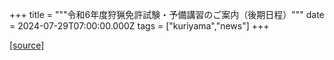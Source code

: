 +++
title = """令和6年度狩猟免許試験・予備講習のご案内（後期日程）"""
date = 2024-07-29T07:00:00.000Z
tags = ["kuriyama","news"]
+++


[[source]](https://www.town.kuriyama.hokkaido.jp/soshiki/50/28322.html)
